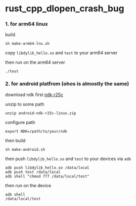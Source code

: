 # rust_cpp_dlopen_crash_bug

### 1. for arm64 linux

build
```shell
sh make-arm64-lnx.sh 
```

copy `libdylib_hello.so` and `test` to your arm64 server


then run on the arm64 server
```
./test
```

### 2. for **android platfrom** (ohos is almostly the same)

download ndk first
[ndk-r25c](https://dl.google.com/android/repository/android-ndk-r25c-linux.zip)

unzip to some path
```
unzip android-ndk-r25c-linux.zip
```

configure path
```
export NDK=/path/to/your/ndk
```
then build
```shell
sh make-android.sh
```
then push `libdylib_hello.so` and `test` to your devices via `adb`

```
adb push libdylib_hello.so /data/local
adb push test /data/local
adb shell "chmod 777 /data/local/test"
```
then run on the device

```
adb shell
/data/local/test
```
